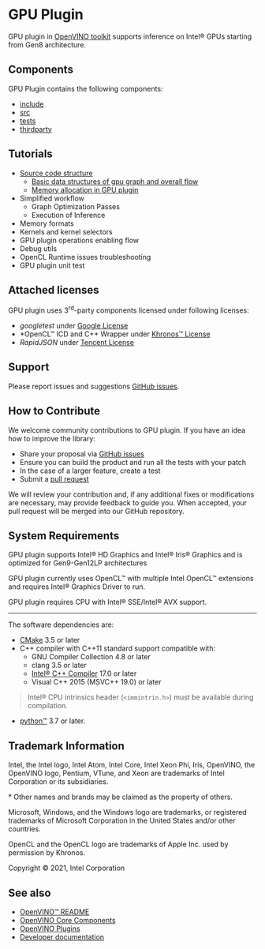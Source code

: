 ﻿# GPU Plugin

GPU plugin in [OpenVINO toolkit](https://github.com/openvinotoolkit/openvino) supports inference on Intel® GPUs starting from Gen8 architecture.

## Components

GPU Plugin contains the following components:

* [include](./include/)
* [src](./src/)
* [tests](./tests/)
* [thirdparty](./thirdparty/)

## Tutorials

* [Source code structure](./docs/source_code_structure.md)
  * [Basic data structures of gpu graph and overall flow](./docs/basic_data_structures.md)
  * [Memory allocation in GPU plugin](./docs/memory_allocation_gpu_plugin.md)
* Simplified workflow
  * Graph Optimization Passes
  * Execution of Inference
* Memory formats
* Kernels and kernel selectors
* GPU plugin operations enabling flow
* Debug utils
* OpenCL Runtime issues troubleshooting
* GPU plugin unit test

## Attached licenses
GPU plugin uses 3<sup>rd</sup>-party components licensed under following licenses:
- *googletest* under [Google License](https://github.com/google/googletest/blob/master/googletest/LICENSE)
- *OpenCL™ ICD and C++ Wrapper under [Khronos™ License](https://github.com/KhronosGroup/OpenCL-CLHPP/blob/master/LICENSE.txt)
- *RapidJSON* under [Tencent License](https://github.com/Tencent/rapidjson/blob/master/license.txt)

## Support
Please report issues and suggestions
[GitHub issues](https://github.com/openvinotoolkit/openvino/issues).

## How to Contribute
We welcome community contributions to GPU plugin. If you have an idea how to improve the library:

- Share your proposal via
 [GitHub issues](https://github.com/openvinotoolkit/openvino/issues)
- Ensure you can build the product and run all the tests with your patch
- In the case of a larger feature, create a test
- Submit a [pull request](https://github.com/openvinotoolkit/openvino/pulls)

We will review your contribution and, if any additional fixes or modifications
are necessary, may provide feedback to guide you. When accepted, your pull
request will be merged into our GitHub repository.

## System Requirements
GPU plugin supports Intel® HD Graphics and Intel® Iris® Graphics and is optimized for Gen9-Gen12LP architectures

GPU plugin currently uses OpenCL™ with multiple Intel OpenCL™ extensions and requires Intel® Graphics Driver to run.

GPU plugin requires CPU with Intel® SSE/Intel® AVX support.

---

The software dependencies are:
- [CMake](https://cmake.org/download/) 3.5 or later
- C++ compiler with C++11 standard support compatible with:
    * GNU Compiler Collection 4.8 or later
    * clang 3.5 or later
    * [Intel® C++ Compiler](https://software.intel.com/en-us/intel-parallel-studio-xe) 17.0 or later
    * Visual C++ 2015 (MSVC++ 19.0) or later

> Intel® CPU intrinsics header (`<immintrin.h>`) must be available during compilation.

- [python™](https://www.python.org/downloads/) 3.7 or later.

## Trademark Information

Intel, the Intel logo, Intel Atom, Intel Core, Intel Xeon Phi, Iris, OpenVINO,
the OpenVINO logo, Pentium, VTune, and Xeon are trademarks
of Intel Corporation or its subsidiaries.

\* Other names and brands may be claimed as the property of others.

Microsoft, Windows, and the Windows logo are trademarks, or registered
trademarks of Microsoft Corporation in the United States and/or other
countries.

OpenCL and the OpenCL logo are trademarks of Apple Inc. used by permission
by Khronos.

Copyright © 2021, Intel Corporation

## See also

 * [OpenVINO™ README](../../../README.md)
 * [OpenVINO Core Components](../../README.md)
 * [OpenVINO Plugins](../README.md)
 * [Developer documentation](../../../docs/dev/index.md)
